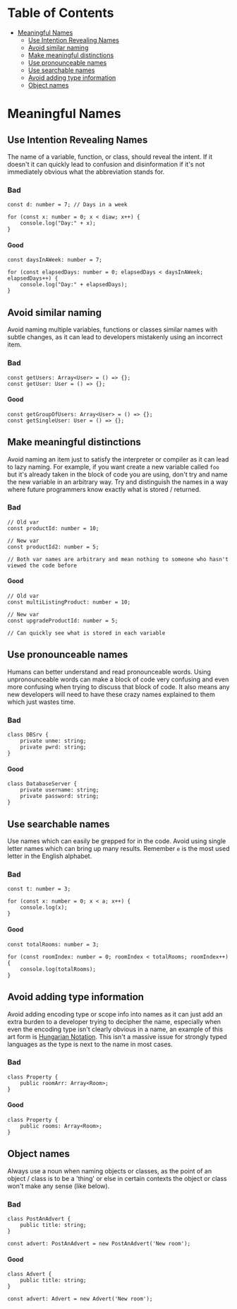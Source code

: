 # Table of Contents

   * [Meaningful Names](#meaningful-names)
        * [Use Intention Revealing Names](#use-intention-revealing-names)
        * [Avoid similar naming](#avoid-similar-naming)
        * [Make meaningful distinctions](#make-meaningful-distinctions)
        * [Use pronounceable names](#use-pronounceable-names)
        * [Use searchable names](#use-searchable-names)
        * [Avoid adding type information](#avoid-adding-type-information)
        * [Object names](#object-names)

# Meaningful Names

## Use Intention Revealing Names

The name of a variable, function, or class, should reveal the intent. If it doesn't it can quickly lead to confusion and disinformation if it's not immediately obvious what the abbreviation stands for.

### Bad
```
const d: number = 7; // Days in a week

for (const x: number = 0; x < diaw; x++) {
    console.log("Day:" + x);
}
```

#### Good
```
const daysInAWeek: number = 7;

for (const elapsedDays: number = 0; elapsedDays < daysInAWeek; elapsedDays++) {
    console.log("Day:" + elapsedDays);
}
```

## Avoid similar naming

Avoid naming multiple variables, functions or classes similar names with subtle changes, as it can lead to developers mistakenly using an incorrect item.


### Bad
```
const getUsers: Array<User> = () => {};
const getUser: User = () => {};
```

#### Good
```
const getGroupOfUsers: Array<User> = () => {};
const getSingleUser: User = () => {};
```

## Make meaningful distinctions

Avoid naming an item just to satisfy the interpreter or compiler as it can lead to lazy naming. For example, if you want create a new variable called `foo` but it's already taken in the block of code you are using, don't try and name the new variable in an arbitrary way. Try and distinguish the names in a way where future programmers know exactly what is stored / returned.

### Bad
```
// Old var
const productId: number = 10;

// New var
const productId2: number = 5;

// Both var names are arbitrary and mean nothing to someone who hasn't viewed the code before
```

#### Good
```
// Old var
const multiListingProduct: number = 10;

// New var
const upgradeProductId: number = 5;

// Can quickly see what is stored in each variable
```

## Use pronounceable names 

Humans can better understand and read pronounceable words. Using unpronounceable words can make a block of code very confusing and even more confusing when trying to discuss that block of code. It also means any new developers will need to have these crazy names explained to them which just wastes time.

### Bad
```
class DBSrv {
    private unme: string;
    private pwrd: string;
}
```

#### Good
```
class DatabaseServer {
    private username: string;
    private password: string;
}
```

## Use searchable names

Use names which can easily be grepped for in the code. Avoid using single letter names which can bring up many results. Remember `e` is the most used letter in the English alphabet.

### Bad
```
const t: number = 3;

for (const x: number = 0; x < a; x++) {
    console.log(x);
}
```

#### Good
```
const totalRooms: number = 3;

for (const roomIndex: number = 0; roomIndex < totalRooms; roomIndex++) {
    console.log(totalRooms);
}
```

## Avoid adding type information

Avoid adding encoding type or scope info into names as it can just add an extra burden to a developer trying to decipher the name, especially when even the encoding type isn't clearly obvious in a name, an example of this art form is [Hungarian Notation](https://en.wikipedia.org/wiki/Hungarian_notation). This isn't a massive issue for strongly typed languages as the type is next to the name in most cases.

### Bad
```
class Property {
    public roomArr: Array<Room>;
}
```

#### Good
```
class Property {
    public rooms: Array<Room>;
}
```

## Object names

Always use a noun when naming objects or classes, as the point of an object / class is to be a 'thing' or else in certain contexts the object or class won't make any sense (like below).

### Bad
```
class PostAnAdvert {
    public title: string;
}

const advert: PostAnAdvert = new PostAnAdvert('New room');
```

#### Good
```
class Advert {
    public title: string;
}

const advert: Advert = new Advert('New room');
```

